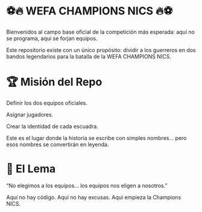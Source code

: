 # ⚽🔥 WEFA CHAMPIONS NICS 🔥⚽

Bienvenidos al campo base oficial de la competición más esperada:
aquí no se programa, aquí se forjan equipos.

Este repositorio existe con un único propósito:
dividir a los guerreros en dos bandos legendarios para la batalla de la WEFA CHAMPIONS NICS.

# 🏆 Misión del Repo

Definir los dos equipos oficiales.

Asignar jugadores.

Crear la identidad de cada escuadra.

Este es el lugar donde la historia se escribe con simples nombres…
pero esos nombres se convertirán en leyenda.

# 🏅 El Lema

“No elegimos a los equipos…
los equipos nos eligen a nosotros.”

Aquí no hay código.
Aquí no hay excusas.
Aquí empieza la Champions NICS.
